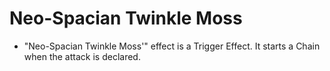 # Neo-Spacian Twinkle Moss

*   "Neo-Spacian Twinkle Moss'" effect is a Trigger Effect. It starts a Chain when the attack is declared.
